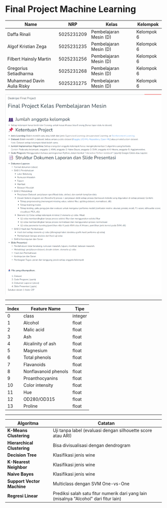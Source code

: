 # Final Project Machine Learning

| Name           | NRP        | Kelas      | Kelompok    |
| ---            | ---        | ---------- | ---         |
| Daffa Rinali | 5025231209 | Pembelajaran Mesin (D) | Kelompok 6 |
| Algof Kristian Zega | 5025231235 | Pembelajaran Mesin (D) | Kelompok 6 |
| Filbert Hainsly Martin | 5025231256 | Pembelajaran Mesin (D) | Kelompok 6 |
| Gregorius Setiadharma | 5025231268 | Pembelajaran Mesin (D) | Kelompok 6 |
| Muhammad Davin Aulia Risky | 5025231275 | Pembelajaran Mesin (D) | Kelompok 6 |

![deskripsi-final-project](./asset/deskripsi-final-project.png)

---

| Index | Feature Name         | Tipe    |
| ----- | -------------------- | ------- |
| 0     | class                | integer |
| 1     | Alcohol              | float   |
| 2     | Malic acid           | float   |
| 3     | Ash                  | float   |
| 4     | Alcalinity of ash    | float   |
| 5     | Magnesium            | float   |
| 6     | Total phenols        | float   |
| 7     | Flavanoids           | float   |
| 8     | Nonflavanoid phenols | float   |
| 9     | Proanthocyanins      | float   |
| 10    | Color intensity      | float   |
| 11    | Hue                  | float   |
| 12    | OD280/OD315          | float   |
| 13    | Proline              | float   |

---

| Algoritma                     | Catatan                                                                               |
| ----------------------------- | ------------------------------------------------------------------------------------- |
| **K-Means Clustering**        | Uji tanpa label (evaluasi dengan silhouette score atau ARI)                           |
| **Hierarchical Clustering**   | Bisa divisualisasi dengan dendrogram                                                  |
| **Decision Tree**             | Klasifikasi jenis wine                                                                |
| **K-Nearest Neighbor**        | Klasifikasi jenis wine                                                                |
| **Naive Bayes**               | Klasifikasi jenis wine                                                                |
| **Support Vector Machine**    | Multiclass dengan SVM One-vs-One                                                      |
| **Regresi Linear**            | Prediksi salah satu fitur numerik dari yang lain (misalnya "Alcohol" dari fitur lain) |